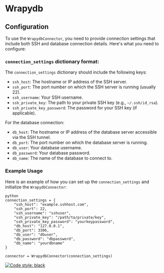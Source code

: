 # Wrapydb

## Configuration

To use the `WrapydbConnector`, you need to provide connection settings that include both SSH and database connection details. Here's what you need to configure:

### `connection_settings` dictionary format:

The `connection_settings` dictionary should include the following keys:

- `ssh_host`: The hostname or IP address of the SSH server.
- `ssh_port`: The port number on which the SSH server is running (usually 22).
- `ssh_username`: Your SSH username.
- `ssh_private_key`: The path to your private SSH key (e.g., `~/.ssh/id_rsa`).
- `ssh_private_key_password`: The password for your SSH key (if applicable).

For the database connection:

- `db_host`: The hostname or IP address of the database server accessible via the SSH tunnel.
- `db_port`: The port number on which the database server is running.
- `db_user`: Your database username.
- `db_password`: Your database password.
- `db_name`: The name of the database to connect to.

### Example Usage

Here is an example of how you can set up the `connection_settings` and initialize the `WrapydbConnector`:

```
python
connection_settings = {
    "ssh_host": "example.sshhost.com",
    "ssh_port": 22,
    "ssh_username": "sshuser",
    "ssh_private_key": "/path/to/private/key",
    "ssh_private_key_password": "yourkeypassword",
    "db_host": "127.0.0.1",
    "db_port": 3306,
    "db_user": "dbuser",
    "db_password": "dbpassword",
    "db_name": "yourdbname"
}

connector = WrapydbConnector(connection_settings)
```

[![Code style: black](https://img.shields.io/badge/code%20style-black-000000.svg)](https://github.com/psf/black)
